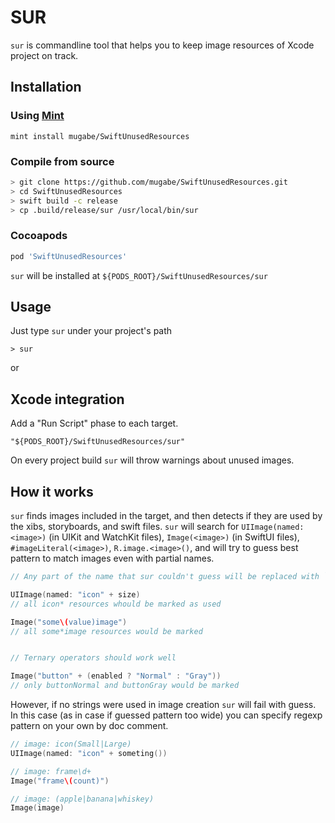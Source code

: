 # SUR

`sur` is commandline tool that helps you to keep image resources of Xcode project on track.

## Installation

### Using [Mint](https://github.com/yonaskolb/Mint)

```shell
mint install mugabe/SwiftUnusedResources
```

### Compile from source

```bash
> git clone https://github.com/mugabe/SwiftUnusedResources.git
> cd SwiftUnusedResources
> swift build -c release
> cp .build/release/sur /usr/local/bin/sur
```

### Cocoapods

```ruby
pod 'SwiftUnusedResources'
```

`sur` will be installed at `${PODS_ROOT}/SwiftUnusedResources/sur`

## Usage

Just type `sur` under your project's path

```shell
> sur
```

or

## Xcode integration

Add a "Run Script" phase to each target.

```shell
"${PODS_ROOT}/SwiftUnusedResources/sur"
```

On every project build `sur` will throw warnings about unused images.

## How it works

`sur` finds images included in the target, and then detects if they are used by the xibs, storyboards, and swift files.
`sur` will search for `UIImage(named: <image>)` (in UIKit and WatchKit files), `Image(<image>)` (in SwiftUI files), `#imageLiteral(<image>)`, `R.image.<image>()`, and will try to guess best pattern to match images even with partial names.

```swift
// Any part of the name that sur couldn't guess will be replaced with `*`.

UIImage(named: "icon" + size) 
// all icon* resources whould be marked as used

Image("some\(value)image")
// all some*image resources would be marked


// Ternary operators should work well

Image("button" + (enabled ? "Normal" : "Gray"))
// only buttonNormal and buttonGray would be marked
```

However, if no strings were used in image creation `sur` will fail with guess.
In this case (as in case if guessed pattern too wide) you can specify regexp pattern on your own by doc comment.

```swift
// image: icon(Small|Large)
UIImage(named: "icon" + someting())

// image: frame\d+
Image("frame\(count)")

// image: (apple|banana|whiskey)
Image(image)
```
